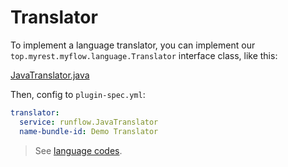 # Translator

To implement a language translator, you can implement our `top.myrest.myflow.language.Translator` interface class, like this:

[JavaTranslator.java](java-demo-plugin/src/main/java/runflow/JavaTranslator.java ':include :type')

Then, config to `plugin-spec.yml`:

```yaml
translator:
  service: runflow.JavaTranslator
  name-bundle-id: Demo Translator
```

> See [language codes](appendix/language_code.md#language-code).
